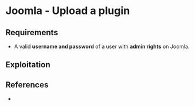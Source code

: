 # Joomla - Upload a plugin

## Requirements

 - A valid **username and password** of a user with **admin rights** on Joomla.

## Exploitation


## References
 - 